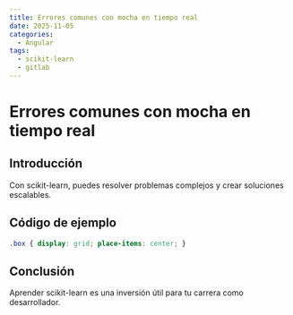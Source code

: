 ```yaml
---
title: Errores comunes con mocha en tiempo real
date: 2025-11-05
categories:
  - Angular
tags:
  - scikit-learn
  - gitlab
---
```


# Errores comunes con mocha en tiempo real

## Introducción

Con scikit-learn, puedes resolver problemas complejos y crear soluciones escalables.

## Código de ejemplo

```css
.box { display: grid; place-items: center; }
```

## Conclusión

Aprender scikit-learn es una inversión útil para tu carrera como desarrollador.